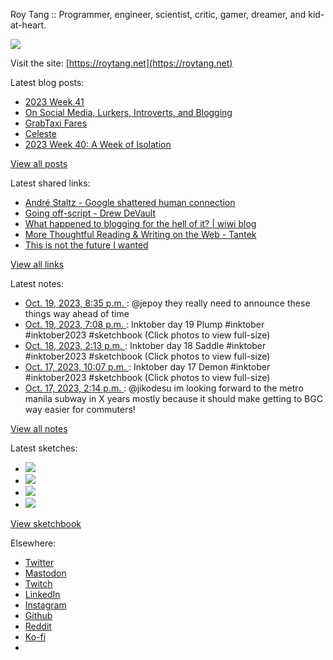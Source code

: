 Roy Tang :: Programmer, engineer, scientist, critic, gamer, dreamer, and kid-at-heart.

![](https://roytang.net/static/img/profile.jpg)

Visit the site: [https://roytang.net](https://roytang.net)

Latest blog posts:

- [2023 Week 41](https://roytang.net/2023/10/2023-week-41/)
- [On Social Media, Lurkers, Introverts, and Blogging](https://roytang.net/2023/10/social-media-lurkers-introverts-blogging/)
- [GrabTaxi Fares](https://roytang.net/2023/10/grabtaxi/)
- [Celeste](https://roytang.net/2023/10/celeste/)
- [2023 Week 40: A Week of Isolation](https://roytang.net/2023/10/2023-week-40/)

[View all posts](https://roytang.net/blog)

Latest shared links:

- [André Staltz - Google shattered human connection](https://roytang.net/2023/10/2aa653713379a95b3c018f080c0e51eb/)
- [Going off-script - Drew DeVault](https://roytang.net/2023/10/90eaa65434a961b5a7085836f946ca45/)
- [What happened to blogging for the hell of it? | wiwi blog](https://roytang.net/2023/10/5264957daea325782b2c14f10c5cf3a7/)
- [More Thoughtful Reading &amp; Writing on the Web - Tantek](https://roytang.net/2023/10/bb1272f6e0d35521258345995d726fbd/)
- [This is not the future I wanted](https://roytang.net/2023/10/491a37c96c763a3c6ff3f3026d7d8003/)

[View all links](https://roytang.net/links)

Latest notes:

- [Oct. 19, 2023, 8:35 p.m. ](https://roytang.net/2023/10/111261709358438305/): @jepoy they really need to announce these things way ahead of time
- [Oct. 19, 2023, 7:08 p.m. ](https://roytang.net/2023/10/111261366575622446/): Inktober day 19 Plump #inktober #inktober2023 #sketchbook (Click photos to view full-size)
- [Oct. 18, 2023, 2:13 p.m. ](https://roytang.net/2023/10/111254544987880395/): Inktober day 18 Saddle #inktober #inktober2023 #sketchbook (Click photos to view full-size)
- [Oct. 17, 2023, 10:07 p.m. ](https://roytang.net/2023/10/111250745780811386/): Inktober day 17 Demon #inktober #inktober2023 #sketchbook (Click photos to view full-size)
- [Oct. 17, 2023, 2:14 p.m. ](https://roytang.net/2023/10/111248886724866794/): @jikodesu im looking forward to the metro manila subway in X years mostly because it should make getting to BGC way easier for commuters!

[View all notes](https://roytang.net/notes)

Latest sketches:


- ![](https://roytang.net/media/cache/3a/e6/3ae61d6a8e7d43cdfd4f12b19b1452ca.jpg)
- ![](https://roytang.net/media/cache/ea/40/ea404b52d11b01a518996e7f40aa7189.jpg)
- ![](https://roytang.net/media/cache/f3/ba/f3baa58ead00146a51a22e8722fb279b.jpg)
- ![](https://roytang.net/media/cache/ab/c0/abc005142eda34179912de849075a42b.jpg)

[View sketchbook](https://roytang.net/albums/sketchbook)


Elsewhere:

- [Twitter](https://twitter.com/roytang)
- [Mastodon](https://indieweb.social/@roytang)
- [Twitch](https://twitch.tv/twitchyroy)
- [LinkedIn](https://www.linkedin.com/in/roytang)
- [Instagram](https://instagram.com/roytang0400)
- [Github](https://github.com/roytang)
- [Reddit](https://reddit.com/u/hungryroy)
- [Ko-fi](https://ko-fi.com/roytang)
- [](mailto:hello@roytang.net)